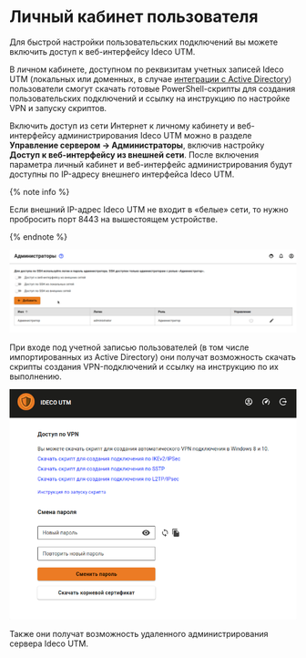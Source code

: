 # Личный кабинет пользователя

Для быстрой настройки пользовательских подключений вы можете включить доступ к веб-интерфейсу Ideco UTM.

В личном кабинете, доступном по реквизитам учетных записей Ideco UTM (локальных или доменных, в случае [интеграции с Active Directory](../../active-directory/)) пользователи смогут скачать готовые PowerShell-скрипты для создания пользовательских подключений и ссылку на инструкцию по настройке VPN и запуску скриптов.

Включить доступ из сети Интернет к личному кабинету и веб-интерфейсу администрирования Ideco UTM можно в разделе **Управление сервером -> Администраторы**, включив настройку **Доступ к веб-интерфейсу из внешней сети**. После включения параметра личный кабинет и веб-интерфейс администрирования будут доступны по IP-адресу внешнего интерфейса Ideco UTM.

{% note info %}

Если внешний IP-адрес Ideco UTM не входит в «белые» сети, то нужно пробросить порт 8443 на вышестоящем устройстве.

{% endnote %}

![](../../../../../_images/admins-access-outside.gif)

При входе под учетной записью пользователей (в том числе импортированных из Active Directory) они получат возможность скачать скрипты создания VPN-подключений и ссылку на инструкцию по их выполнению.

![](../../../../../_images/user_lk.png)

Также они получат возможность удаленного администрирования сервера Ideco UTM.
